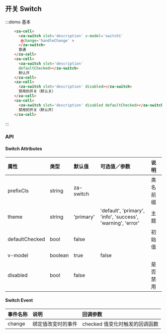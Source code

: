 <script>
export default {
  data() {
    return {
      switch1: false,
    }
  },
  methods: {
    handleChange(checked){
      console.log(checked);
    }
  }
};
</script>

## 开关 Switch

:::demo 基本
```html
    <za-cell>
      <za-switch slot='description' v-model='switch1'
       @change='handleChange' >
      </za-switch>
      普通
    </za-cell>
    <za-cell>
      <za-switch slot='description' 
      defaultChecked></za-switch>
      默认开
    </za-cell>
    <za-cell>
      <za-switch slot='description' disabled></za-switch>
      禁用的开关（默认关）
    </za-cell>
    <za-cell>
      <za-switch slot='description' disabled defaultChecked></za-switch>
      禁用的开关（默认开）
    </za-cell>
```
:::




### API

#### Switch Attributes

| 属性 | 类型 | 默认值 | 可选值／参数 | 说明 |
| :--- | :--- | :--- | :--- | :--- |
| prefixCls | string | za-switch | | 类名前缀 |
| theme | string | 'primary' | 'default', 'primary', 'info', 'success', 'warning', 'error' | 主题 |
| defaultChecked | bool | false | | 初始值 |
| v-model | boolean | true | false | | 值 |
| disabled | bool | false | | 是否禁用 |
#### Switch Event
| 事件名称 | 说明 | 回调参数 |
| :--- | :--- | :--- |
| change | 绑定值改变时的事件 | checked 值变化时触发的回调函数 |